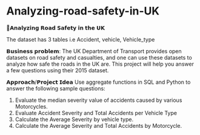 # Analyzing-road-safety-in-UK
🎯𝗔𝗻𝗮𝗹𝘆𝘇𝗶𝗻𝗴 𝗥𝗼𝗮𝗱 𝗦𝗮𝗳𝗲𝘁𝘆 𝗶𝗻 𝘁𝗵𝗲 𝗨𝗞 

The dataset has 3 tables i.e Accident, vehicle, Vehicle_type 

𝗕𝘂𝘀𝗶𝗻𝗲𝘀𝘀 𝗽𝗿𝗼𝗯𝗹𝗲𝗺:  The UK Department of Transport provides open datasets on road safety and casualties, and one can  use these datasets to analyze how safe the roads in the UK are. This project will help you answer a  few questions using their 2015 dataset.   

𝗔𝗽𝗽𝗿𝗼𝗮𝗰𝗵/𝗣𝗿𝗼𝗷𝗲𝗰𝘁 𝗜𝗱𝗲𝗮 
Use aggregate functions in SQL and Python to answer the following sample questions: 

1. Evaluate the median severity value of accidents caused by various Motorcycles. 
2. Evaluate Accident Severity and Total Accidents per Vehicle Type 
3. Calculate the Average Severity by vehicle type.
4. Calculate the Average Severity and Total Accidents by Motorcycle.
